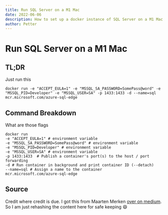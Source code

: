 ```yaml
---
title: Run SQL Server on a M1 Mac
date: 2022-06-06
description: How to set up a docker instance of SQL Server on a M1 Mac.
author: Petter
---
```

# Run SQL Server on a M1 Mac

## TL;DR
Just run this
```shell
docker run -e "ACCEPT_EULA=1" -e "MSSQL_SA_PASSWORD=SomePass@word" -e "MSSQL_PID=Developer" -e "MSSQL_USER=SA" -p 1433:1433 -d --name=sql mcr.microsoft.com/azure-sql-edge
```

## Command Breakdown
What are those flags
```shell
docker run 
-e "ACCEPT_EULA=1" # environment variable
-e "MSSQL_SA_PASSWORD=SomePass@word" # environment variable
-e "MSSQL_PID=Developer" # environment variable
-e "MSSQL_USER=SA" # environment variable
-p 1433:1433  # Publish a container's port(s) to the host / port forwarding
-d # Run container in background and print container ID (--detach)
--name=sql # Assign a name to the container
mcr.microsoft.com/azure-sql-edge 
```

## Source
Credit where credit is due. I got this from Maarten Merken [over on medium](https://medium.com/geekculture/docker-express-running-a-local-sql-server-on-your-m1-mac-8bbc22c49dc9). So I am just rehashing the content here for safe keeping 😄